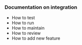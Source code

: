 ### Documentation on integration

 - How to test
 - How to run
 - How to maintain
 - How to review
 - How to add new feature